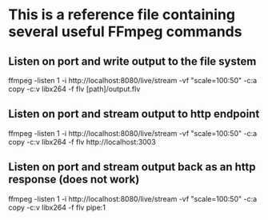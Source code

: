 # This is a reference file containing several useful FFmpeg commands

## Listen on port and write output to the file system
ffmpeg -listen 1 -i http://localhost:8080/live/stream -vf "scale=100:50" -c:a copy -c:v libx264 -f flv [path]/output.flv

## Listen on port and stream output to http endpoint
ffmpeg -listen 1 -i http://localhost:8080/live/stream -vf "scale=100:50" -c:a copy -c:v libx264 -f flv http://localhost:3003

## Listen on port and stream output back as an http response (does not work)
ffmpeg -listen 1 -i http://localhost:8080/live/stream -vf "scale=100:50" -c:a copy -c:v libx264 -f flv pipe:1
